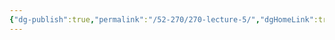```yaml
---
{"dg-publish":true,"permalink":"/52-270/270-lecture-5/","dgHomeLink":true,"dgPassFrontmatter":false,"dgShowBacklinks":false,"dgShowLocalGraph":false,"dgShowInlineTitle":false}
---
```


